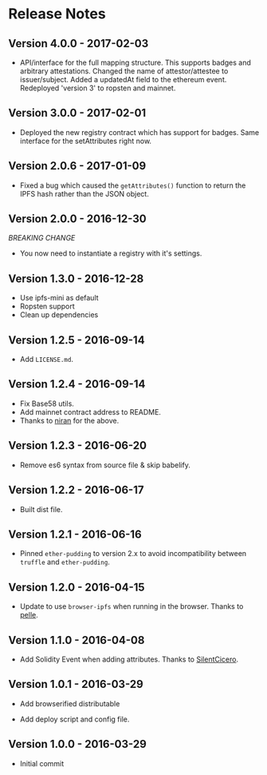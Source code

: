 # Release Notes #

## Version 4.0.0 - 2017-02-03

* API/interface for the full mapping structure. This supports badges and arbitrary attestations. Changed the name of attestor/attestee to issuer/subject. Added a updatedAt field to the ethereum event. Redeployed 'version 3' to ropsten and mainnet.

## Version 3.0.0 - 2017-02-01

* Deployed the new registry contract which has support for badges. Same interface for the setAttributes right now.

## Version 2.0.6 - 2017-01-09

* Fixed a bug which caused the `getAttributes()` function to return the IPFS hash rather than the JSON object.

## Version 2.0.0 - 2016-12-30

*BREAKING CHANGE*

* You now need to instantiate a registry with it's settings.

## Version 1.3.0 - 2016-12-28

* Use ipfs-mini as default
* Ropsten support
* Clean up dependencies

## Version 1.2.5 - 2016-09-14 ##

* Add `LICENSE.md`.

## Version 1.2.4 - 2016-09-14 ##

* Fix Base58 utils.
* Add mainnet contract address to README.
* Thanks to [niran](https://github.com/niran) for the above.

## Version 1.2.3 - 2016-06-20 ##

* Remove es6 syntax from source file & skip babelify.

## Version 1.2.2 - 2016-06-17 ##

* Built dist file.

## Version 1.2.1 - 2016-06-16 ##

* Pinned `ether-pudding` to version 2.x to avoid incompatibility between `truffle` and `ether-pudding`.

## Version 1.2.0 - 2016-04-15 ##

* Update to use `browser-ipfs` when running in the browser. Thanks to [pelle](https://github.com/pelle).

## Version 1.1.0 - 2016-04-08 ##

* Add Solidity Event when adding attributes. Thanks to [SilentCicero](https://github.com/SilentCicero).

## Version 1.0.1 - 2016-03-29 ##

* Add browserified distributable

* Add deploy script and config file.

## Version 1.0.0 - 2016-03-29 ##

* Initial commit
